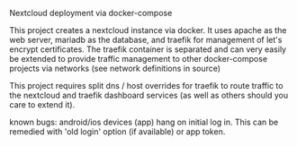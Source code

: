 Nextcloud deployment via docker-compose

This project creates a nextcloud instance via docker. It uses apache as the web server, mariadb as the database, and traefik for management of let's encrypt certificates. 
The traefik container is separated and can very easily be extended to provide traffic management to other docker-compose projects via networks (see network definitions in source)

This project requires split dns / host overrides for traefik to route traffic to the nextcloud and traefik dashboard services (as well as others should you care to extend it). 


known bugs: android/ios devices (app) hang on initial log in. This can be remedied with 'old login' option (if available) or app token.   